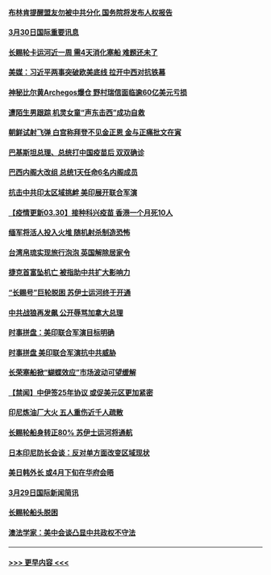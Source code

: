#### [布林肯提醒盟友勿被中共分化 国务院将发布人权报告](../pages/prog202/a103084640.md?t=03301801) 
#### [3月30日国际重要讯息](../pages/prog202/a103084634.md?t=03301801) 
#### [长赐轮卡运河近一周 需4天消化塞船 难题还未了](../pages/prog202/a103084540.md?t=03301801) 
#### [美媒：习近平两事突破欧美底线 拉开中西对抗铁幕](../pages/prog202/a103084541.md?t=03301801) 
#### [神秘比尔黄Archegos爆仓 野村瑞信面临逾60亿美元亏损](../pages/prog202/a103084474.md?t=03301801) 
#### [遭陌生男跟踪 机灵女童“声东击西”成功自救](../pages/prog202/a103084523.md?t=03301801) 
#### [朝鲜试射飞弹 白宫称拜登不见金正恩 金与正痛批文在寅](../pages/prog202/a103084434.md?t=03301801) 
#### [巴基斯坦总理、总统打中国疫苗后 双双确诊](../pages/prog202/a103084445.md?t=03301801) 
#### [巴西内阁大改组 总统1天任命6名内阁成员](../pages/prog202/a103084412.md?t=03301801) 
#### [抗击中共印太区域挑衅 美印展开联合军演](../pages/prog202/a103084418.md?t=03301801) 
#### [【疫情更新03.30】接种科兴疫苗 香港一个月死10人](../pages/prog202/a103078521.md?t=03301801) 
#### [缅军将活人投入火堆 随机射杀制造恐怖](../pages/prog202/a103084262.md?t=03301801) 
#### [台湾帛琉实现旅行泡泡 英国解除居家令](../pages/prog202/a103084116.md?t=03301801) 
#### [捷克首富坠机亡 被指助中共扩大影响力](../pages/prog202/a103084281.md?t=03301801) 
#### [“长赐号”巨轮脱困 苏伊士运河终于开通](../pages/prog202/a103084293.md?t=03301801) 
#### [中共战狼再发飙 公开辱骂加拿大总理](../pages/prog202/a103084252.md?t=03301801) 
#### [时事拼盘：美印联合军演目标明确](../pages/prog202/a103084279.md?t=03301801) 
#### [时事拼盘 美印联合军演抗中共威胁](../pages/prog202/a103084233.md?t=03301801) 
#### [长荣塞船掀“蝴蝶效应”市场波动可望缓解](../pages/prog202/a103084227.md?t=03301801) 
#### [【禁闻】中伊签25年协议 或促美元区更加紧密](../pages/prog202/a103084096.md?t=03301801) 
#### [印尼炼油厂大火 五人重伤近千人疏散](../pages/prog202/a103084077.md?t=03301801) 
#### [长赐轮船身转正80% 苏伊士运河将通航](../pages/prog202/a103084082.md?t=03301801) 
#### [日本印尼防长会谈：反对单方面改变区域现状](../pages/prog202/a103083645.md?t=03301801) 
#### [美日韩外长 或4月下旬在华府会晤](../pages/prog202/a103083666.md?t=03301801) 
#### [3月29日国际新闻简讯](../pages/prog202/a103083853.md?t=03301801) 
#### [长赐轮船头脱困](../pages/prog202/a103083856.md?t=03301801) 
#### [澳法学家：美中会谈凸显中共政权不守法](../pages/prog202/a103083858.md?t=03301801) 

----
#### [ >>> 更早内容 <<< ](../indexes/prog202-earlier.md)
